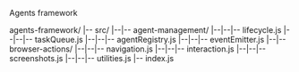 Agents framework

agents-framework/
|-- src/
|--|-- agent-management/
|--|--|-- lifecycle.js
|--|--|-- taskQueue.js
|--|--|-- agentRegistry.js
|--|--|-- eventEmitter.js
|--|-- browser-actions/
|--|--|-- navigation.js
|--|--|-- interaction.js
|--|--|-- screenshots.js
|--|--|-- utilities.js
|-- index.js
